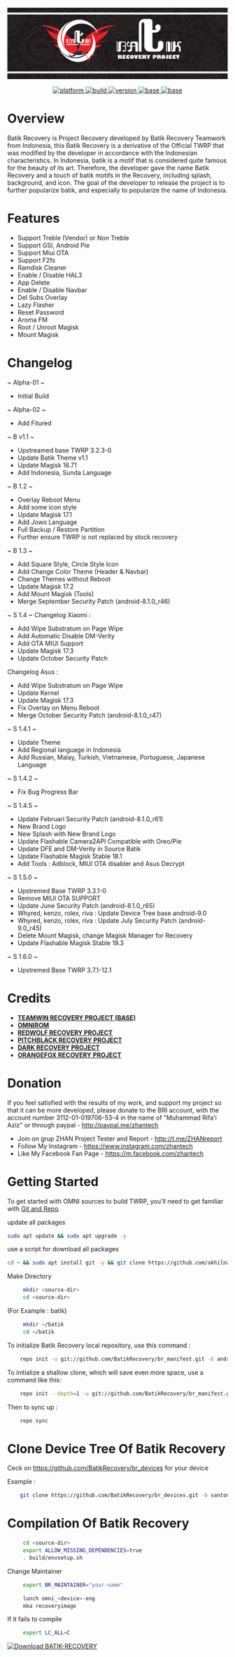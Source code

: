 <p align="center">
 <img src="https://raw.githubusercontent.com/BatikRecovery/br_manifest/android-9.0/batik-recovery.png" > 
</p>

<div align="center">
<a href="#">
  <img src="https://img.shields.io/badge/platform-android-blue.svg?style=flat-square"
    alt="platform" />
</a>

<a href="#">
  <img src="https://img.shields.io/badge/build-stable-brightgreen.svg?style=flat-square"
    alt="build" />
</a>

<a href="#">
  <img src="https://img.shields.io/badge/version-B 1.5.0-green.svg?style=flat-square"
    alt="version">
</a>
<a href="#">
  <img src="https://img.shields.io/badge/base-twrp 3.3.1-orange.svg?style=flat-square"
    alt="base">
</a>

</a>
<a href="#">
  <img src="https://img.shields.io/badge/license-apache%202.0-3F51B5.svg?style=flat-square"
    alt="base">
</a>

</div>

Overview
=======

Batik Recovery is Project Recovery developed by Batik Recovery Teamwork from Indonesia, this Batik Recovery is a derivative of the Official TWRP that was modified by the developer in accordance with the Indonesian characteristics. In Indonesia, batik is a motif that is considered quite famous for the beauty of its art. Therefore, the developer gave the name Batik Recovery and a touch of batik motifs in the Recovery, including splash, background, and icon. The goal of the developer to release the project is to further popularize batik, and especially to popularize the name of Indonesia.

Features
=======

* Support Treble (Vendor) or Non Treble
* Support GSI, Android Pie
* Support Miui OTA
* Support F2fs
* Ramdisk Cleaner
* Enable / Disable HAL3
* App Delete
* Enable / Disable Navbar
* Del Subs Overlay
* Lazy Flasher
* Reset Password
* Aroma FM
* Root / Unroot Magisk
* Mount Magisk
    
Changelog
=======    

~ Alpha-01 ~
* Initial Build

~ Alpha-02 ~
* Add Fitured

~ B v1.1 ~
* Upstreamed base TWRP 3.2.3-0
* Update Batik Theme v1.1
* Update Magisk 16.71
* Add Indonesia, Sunda Language
 
~ B 1.2 ~
* Overlay Reboot Menu
* Add some icon style
* Update Magisk 17.1
* Add Jowo Language
* Full Backup / Restore Partition
* Further ensure TWRP is not replaced by stock recovery
 
~ B 1.3 ~			
* Add Square Style, Circle Style Icon
* Add Change Color Theme (Header & Navbar)
* Change Themes without Reboot
* Update Magisk 17.2
* Add Mount Magisk (Tools)
* Merge September Security Patch (android-8.1.0_r46)	

~ S 1.4 ~
Changelog Xiaomi :
* Add Wipe Substratum on Page Wipe
* Add Automatic Disable DM-Verity
* Add OTA MIUI Support
* Update Magisk 17.3
* Update October Security Patch

Changelog Asus :
* Add Wipe Substratum on Page Wipe
* Update Kernel
* Update Magisk 17.3
* Fix Overlay on Menu Reboot
* Merge October Security Patch (android-8.1.0_r47)

~ S 1.4.1 ~
* Update Theme
* Add Regional language in Indonesia
* Add Russian, Malay, Turkish, Vietnamese, Portuguese, Japanese Language

~ S 1.4.2 ~
* Fix Bug Progress Bar

~ S 1.4.5 ~
* Update Februari Security Patch (android-8.1.0_r61)
* New Brand Logo
* New Splash with New Brand Logo
* Update Flashable Camera2API Compatible with Oreo/Pie
* Update DFE and DM-Verity in Source Batik
* Update Flashable Magisk Stable 18.1
* Add Tools : Adblock, MIUI OTA disabler and Asus Decrypt

~ S 1.5.0 ~
* Upstremed Base TWRP 3.3.1-0
* Remove MIUI OTA SUPPORT
* Update June Security Patch (android-8.1.0_r65)
* Whyred, kenzo, rolex, riva : Update Device Tree base android-9.0
* Whyred, kenzo, rolex, riva : Update July Security Patch (android-9.0_r45)
* Delete Mount Magisk, change Magisk Manager for Recovery
* Update Flashable Magisk Stable 19.3

~ S 1.6.0 ~
* Upstremed Base TWRP 3.7.1-12.1

Credits
=======
* [**TEAMWIN RECOVERY PROJECT (BASE)**](https://github.com/TeamWin)
* [**OMNIROM**](https://github.com/omnirom)
* [**REDWOLF RECOVERY PROJECT**](https://github.com/RedWolfRecovery)
* [**PITCHBLACK RECOVERY PROJECT**](https://github.com/PitchBlack-Recovery)
* [**DARK RECOVERY PROJECT**](https://github.com/DarkRecovery)
* [**ORANGEFOX RECOVERY PROJECT**](https://gitlab.com/OrangeFox)

Donation
=======

If you feel satisfied with the results of my work, and support my project so that it can be more developed, please donate to the BRI account, with the account number 3112-01-019706-53-4 in the name of "Muhammad Rifa'i Aziz" or through paypal - http://paypal.me/zhantech

* Join on grup ZHAN Project Tester and Report - http://t.me/ZHANreport
* Follow My Instagram - https://www.instagram.com/zhantech
* Like My Facebook Fan Page - https://m.facebook.com/zhantech


Getting Started
===============

To get started with OMNI sources to build TWRP, you'll need to get
familiar with [Git and Repo](https://source.android.com/source/using-repo.html).

update all packages

```bash
sudo apt update && sudo apt upgrade -y
```

use a script for download all packages

```bash
cd ~ && sudo apt install git -y && git clone https://github.com/akhilnarang/scripts && cd scripts && sudo bash setup/android_build_env.sh && sudo bash setup/install_android_sdk.bash
```

Make Directory 

```bash
     mkdir <source-dir>
     cd <source-dir>
```

(For Example : batik)

```bash
     mkdir ~/batik
     cd ~/batik
```

To initialize Batik Recovery local repository, use this command :
```bash
    repo init -u git://github.com/BatikRecovery/br_manifest.git -b android-9.0
```

To initialize a shallow clone, which will save even more space, use a command like this:
```bash
    repo init --depth=1 -u git://github.com/BatikRecovery/br_manifest.git -b android-9.0
```

Then to sync up :
```bash
    repo sync
```

 Clone Device Tree Of Batik Recovery
=============================

Ceck on https://github.com/BatikRecovery/br_devices for your device

Example :

```bash
    git clone https://github.com/BatikRecovery/br_devices.git -b santoni device/xiaomi/santoni
```

 Compilation Of Batik Recovery
=============================
 
```bash
     cd <source-dir>
     export ALLOW_MISSING_DEPENDENCIES=true
     . build/envsetup.sh
```     
     
Change Maintainer
```bash
     export BR_MAINTAINER="your-name"
```
 
```bash
     lunch omni_<device>-eng
     mka recoveryimage
```

If it fails to compile
```bash
     export LC_ALL=C
```

[![Download BATIK-RECOVERY](https://a.fsdn.com/con/app/sf-download-button)](https://sourceforge.net/projects/batik-recovery/files/latest/download)
